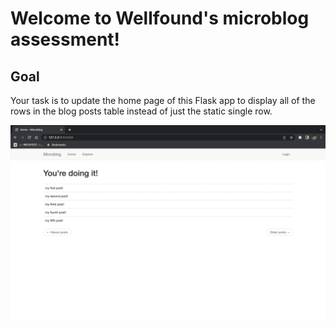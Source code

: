 # Welcome to Wellfound's microblog assessment!

## Goal
Your task is to update the home page of this Flask app to display all of the rows in the blog posts table instead of just the static single row.

![Alt text](/ssWF.png)


<BR><BR>
